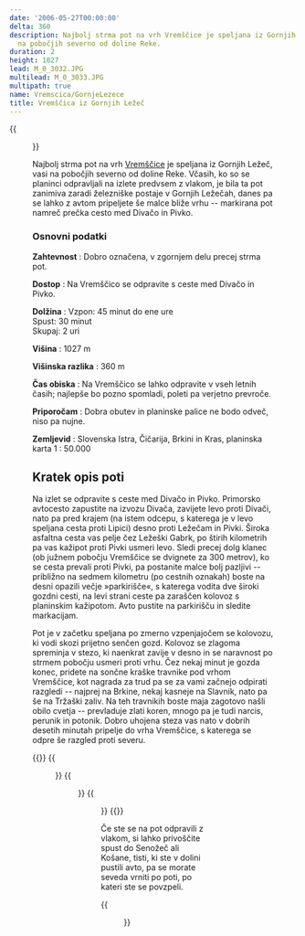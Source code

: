 ```yaml
---
date: '2006-05-27T00:00:00'
delta: 360
description: Najbolj strma pot na vrh Vremščice je speljana iz Gornjih Ležeč, vasi
  na pobočjih severno od doline Reke.
duration: 2
height: 1027
lead: M_0_3032.JPG
multilead: M_0_3033.JPG
multipath: true
name: Vremscica/GornjeLezece
title: Vremščica iz Gornjih Ležeč
---
```

{{<figure src="M_0_3032.JPG">}}

Najbolj strma pot na vrh [Vremščice](../) je speljana iz Gornjih Ležeč, vasi na pobočjih severno od doline Reke. Včasih, ko so se planinci odpravljali na izlete predvsem z vlakom, je bila ta pot zanimiva zaradi železniške postaje v Gornjih Ležečah, danes pa se lahko z avtom pripeljete še malce bliže vrhu -- markirana pot namreč prečka cesto med Divačo in Pivko.

### Osnovni podatki

**Zahtevnost**
:   Dobro označena, v zgornjem delu precej strma pot.

**Dostop**
:   Na Vremščico se odpravite s ceste med Divačo in Pivko.

**Dolžina**
:   Vzpon: 45 minut do ene ure\
    Spust: 30 minut\
    Skupaj: 2 uri

**Višina**
:   1027 m

**Višinska razlika**
:   360 m

**Čas obiska**
:   Na Vremščico se lahko odpravite v vseh letnih časih; najlepše bo pozno spomladi, poleti pa verjetno prevroče.

**Priporočam**
:   Dobra obutev in planinske palice ne bodo odveč, niso pa nujne.

**Zemljevid**
:   Slovenska Istra, Čičarija, Brkini in Kras, planinska karta 1 : 50.000

Kratek opis poti
----------------

Na izlet se odpravite s ceste med Divačo in Pivko. Primorsko avtocesto zapustite na izvozu Divača, zavijete levo proti Divači, nato pa pred krajem (na istem odcepu, s katerega je v levo speljana cesta proti Lipici) desno proti Ležečam in Pivki. Široka asfaltna cesta vas pelje čez Ležeški Gabrk, po štirih kilometrih pa vas kažipot proti Pivki usmeri levo. Sledi precej dolg klanec (ob južnem pobočju Vremščice se dvignete za 300 metrov), ko se cesta prevali proti Pivki, pa postanite malce bolj pazljivi -- približno na sedmem kilometru (po cestnih oznakah) boste na desni opazili večje »parkirišče«, s katerega vodita dve široki gozdni cesti, na levi strani ceste pa zaraščen kolovoz s planinskim kažipotom. Avto pustite na parkirišču in sledite markacijam.

Pot je v začetku speljana po zmerno vzpenjajočem se kolovozu, ki vodi skozi prijetno senčen gozd. Kolovoz se zlagoma spreminja v stezo, ki naenkrat zavije v desno in se naravnost po strmem pobočju usmeri proti vrhu. Čez nekaj minut je gozda konec, pridete na sončne kraške travnike pod vrhom Vremščice, kot nagrada za trud pa se za vami začnejo odpirati razgledi -- najprej na Brkine, nekaj kasneje na Slavnik, nato pa še na Tržaški zaliv. Na teh travnikih boste maja zagotovo našli obilo cvetja -- prevladuje zlati koren, mnogo pa je tudi narcis, perunik in potonik. Dobro uhojena steza vas nato v dobrih desetih minutah pripelje do vrha Vremščice, s katerega se odpre še razgled proti severu.

{{<gallery>}}
{{<figure src="M_0_3033.JPG">}}
{{<figure src="M_0_3034.JPG">}}
{{<figure src="M_0_3037.JPG">}}
{{</gallery>}}

Če ste se na pot odpravili z vlakom, si lahko privoščite spust do Senožeč ali Košane, tisti, ki ste v dolini pustili avto, pa se morate seveda vrniti po poti, po kateri ste se povzpeli.

{{<figure src="mapgps.jpg" caption="Zemljevid poti">}}
